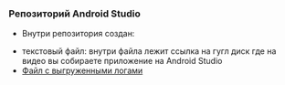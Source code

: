 ### Репозиторий Android Studio  
+ Внутри репозитория создан:
 - текстовый файл: внутри файла лежит ссылка на гугл диск где на видео вы собираете приложение на Android Studio
 - [Файл с выгруженными логами](https://github.com/MelikovGraf/Android-Studio-/blob/main/error-log.txt "Файл с выгруженными логами")
